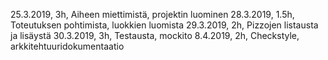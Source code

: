 25.3.2019, 3h, Aiheen miettimistä, projektin luominen
28.3.2019, 1.5h, Toteutuksen pohtimista, luokkien luomista
29.3.2019, 2h, Pizzojen listausta ja lisäystä
30.3.2019, 3h, Testausta, mockito
8.4.2019, 2h, Checkstyle, arkkitehtuuridokumentaatio
